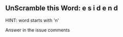 UnScramble this Word: e s i d e n d
----------

HINT: word starts with 'n'

Answer in the issue comments

